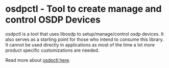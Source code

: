 # osdpctl - Tool to create manage and control OSDP Devices

osdpctl is a tool that uses libosdp to setup/manage/control osdp devices. It
also serves as a starting point for those who intend to consume this library.
It cannot be used directly in applications as most of the time a lot more
product specific customizations are needed.

Read more about [osdpctl here][1].

[1]: https://libosdp.gotomain.io/osdpctl/introduction.html

